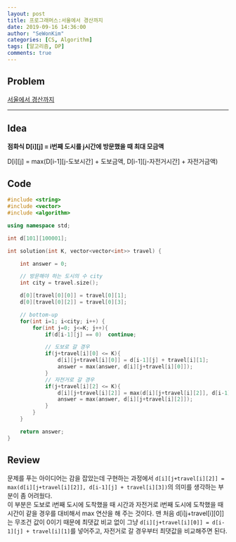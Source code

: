 ```yaml
---
layout: post
title: 프로그래머스:서울에서 경산까지
date: 2019-09-16 14:36:00
author: "SeWonKim"
categories: [CS, Algorithm]
tags: [알고리즘, DP]
comments: true
---
```


## Problem

[서울에서 경산까지](https://programmers.co.kr/learn/courses/30/lessons/42899)

---

## Idea

**점화식 D[i][j] = i번째 도시를 j시간에 방문했을 때 최대 모금액**

D[i][j] = max(D[i-1][j-도보시간] + 도보금액, D[i-1][j-자전거시간] + 자전거금액)

## Code

```cpp
#include <string>
#include <vector>
#include <algorithm>

using namespace std;

int d[101][100001];

int solution(int K, vector<vector<int>> travel) {

    int answer = 0;

    // 방문해야 하는 도시의 수 city
    int city = travel.size();

    d[0][travel[0][0]] = travel[0][1];
    d[0][travel[0][2]] = travel[0][3];

    // bottom-up
    for(int i=1; i<city; i++) {
        for(int j=0; j<=K; j++){
            if(d[i-1][j] == 0)  continue;

            // 도보로 갈 경우
            if(j+travel[i][0] <= K){
                d[i][j+travel[i][0]] = d[i-1][j] + travel[i][1];
                answer = max(answer, d[i][j+travel[i][0]]);
            }
            // 자전거로 갈 경우
            if(j+travel[i][2] <= K){
                d[i][j+travel[i][2]] = max(d[i][j+travel[i][2]], d[i-1][j] + travel[i][3]);
                answer = max(answer, d[i][j+travel[i][2]]);
            }
        }
    }

    return answer;
}
```

## Review

문제를 푸는 아이디어는 감을 잡았는데 구현하는 과정에서 `d[i][j+travel[i][2]] = max(d[i][j+travel[i][2]], d[i-1][j] + travel[i][3])`의 의미를 생각하는 부분이 좀 어려웠다.  
이 부분은 도보로 i번째 도시에 도착했을 때 시간과 자전거로 i번째 도시에 도착했을 때 시간이 같을 경우를 대비해서 max 연산을 해 주는 것이다.
맨 처음 d[i]j+travel[i][0]]는 무조건 값이 0이기 때문에 최댓값 비교 없이 그냥 `d[i][j+travel[i][0]] = d[i-1][j] + travel[i][1]`를 넣어주고, 자전거로 갈 경우부터 최댓값을 비교해주면 된다.
